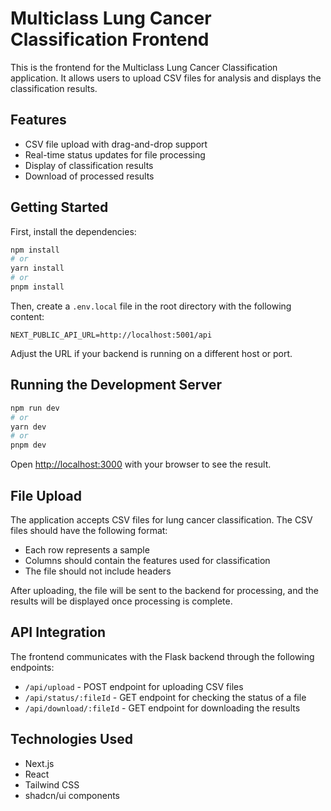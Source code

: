 # Multiclass Lung Cancer Classification Frontend

This is the frontend for the Multiclass Lung Cancer Classification application. It allows users to upload CSV files for analysis and displays the classification results.

## Features

- CSV file upload with drag-and-drop support
- Real-time status updates for file processing
- Display of classification results
- Download of processed results

## Getting Started

First, install the dependencies:

```bash
npm install
# or
yarn install
# or
pnpm install
```

Then, create a `.env.local` file in the root directory with the following content:

```
NEXT_PUBLIC_API_URL=http://localhost:5001/api
```

Adjust the URL if your backend is running on a different host or port.

## Running the Development Server

```bash
npm run dev
# or
yarn dev
# or
pnpm dev
```

Open [http://localhost:3000](http://localhost:3000) with your browser to see the result.

## File Upload

The application accepts CSV files for lung cancer classification. The CSV files should have the following format:

- Each row represents a sample
- Columns should contain the features used for classification
- The file should not include headers

After uploading, the file will be sent to the backend for processing, and the results will be displayed once processing is complete.

## API Integration

The frontend communicates with the Flask backend through the following endpoints:

- `/api/upload` - POST endpoint for uploading CSV files
- `/api/status/:fileId` - GET endpoint for checking the status of a file
- `/api/download/:fileId` - GET endpoint for downloading the results

## Technologies Used

- Next.js
- React
- Tailwind CSS
- shadcn/ui components
